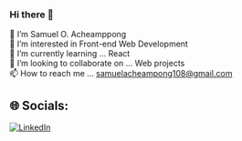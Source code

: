 ### Hi there 👋
👋 I’m Samuel O. Acheamppong <br>👀 I’m interested in  Front-end Web Development<br>🌱 I’m currently learning ... React<br>💞️ I’m looking to collaborate on ... Web projects<br>📫 How to reach me ... samuelacheampong108@gmail.com


## 🌐 Socials:
[![LinkedIn](https://img.shields.io/badge/LinkedIn-%230077B5.svg?logo=linkedin&logoColor=white)](https://linkedin.com/in/yawsamcode)
